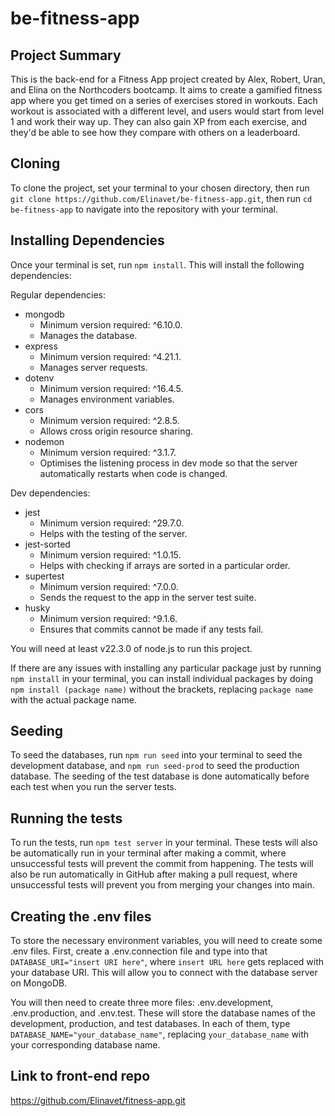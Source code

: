 # be-fitness-app

## Project Summary

This is the back-end for a Fitness App project created by Alex, Robert, Uran, and Elina on the Northcoders bootcamp. It aims to create a gamified fitness app where you get timed on a series of exercises stored in workouts. Each workout is associated with a different level, and users would start from level 1 and work their way up. They can also gain XP from each exercise, and they'd be able to see how they compare with others on a leaderboard.

## Cloning

To clone the project, set your terminal to your chosen directory, then run `git clone https://github.com/Elinavet/be-fitness-app.git`, then run `cd be-fitness-app` to navigate into the repository with your terminal.

## Installing Dependencies

Once your terminal is set, run `npm install`. This will install the following dependencies:

Regular dependencies:
- mongodb 
    - Minimum version required: ^6.10.0.
    - Manages the database.
- express
    - Minimum version required: ^4.21.1.
    - Manages server requests.
- dotenv
    - Minimum version required: ^16.4.5.
    - Manages environment variables.
- cors
    - Minimum version required: ^2.8.5.
    - Allows cross origin resource sharing.
- nodemon
    - Minimum version required: ^3.1.7.
    - Optimises the listening process in dev mode so that the server automatically restarts when code is changed.

Dev dependencies:
- jest
    - Minimum version required: ^29.7.0.
    - Helps with the testing of the server.
- jest-sorted
    - Minimum version required: ^1.0.15.
    - Helps with checking if arrays are sorted in a particular order.
- supertest
    - Minimum version required: ^7.0.0.
    - Sends the request to the app in the server test suite.
- husky
    - Minimum version required: ^9.1.6.
    - Ensures that commits cannot be made if any tests fail.


You will need at least v22.3.0 of node.js to run this project.

If there are any issues with installing any particular package just by running `npm install` in your terminal, you can install individual packages by doing `npm install (package name)` without the brackets, replacing `package name` with the actual package name.

## Seeding

To seed the databases, run `npm run seed` into your terminal to seed the development database, and `npm run seed-prod` to seed the production database. The seeding of the test database is done automatically before each test when you run the server tests.

## Running the tests

To run the tests, run `npm test server` in your terminal. These tests will also be automatically run in your terminal after making a commit, where unsuccessful tests will prevent the commit from happening. The tests will also be run automatically in GitHub after making a pull request, where unsuccessful tests will prevent you from merging your changes into main.

## Creating the .env files

To store the necessary environment variables, you will need to create some .env files. First, create a .env.connection file and type into that `DATABASE_URI="insert URI here"`, where `insert URL here` gets replaced with your database URI. This will allow you to connect with the database server on MongoDB.

You will then need to create three more files: .env.development, .env.production, and .env.test. These will store the database names of the development, production, and test databases. In each of them, type `DATABASE_NAME="your_database_name"`, replacing `your_database_name` with your corresponding database name.

## Link to front-end repo

https://github.com/Elinavet/fitness-app.git



